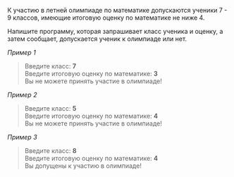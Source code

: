 К участию в летней олимпиаде по математике допускаются ученики 7 - 9 классов, имеющие итоговую оценку по математике не ниже 4. 

Напишите программу, которая запрашивает класс ученика и оценку, а затем сообщает, допускается ученик к олимпиаде или нет.

_Пример 1_  
> Введите класс: **7**  
> Введите итоговую оценку по математике: **3**  
> Вы не можете принять участие в олимпиаде!  

_Пример 2_
> Введите класс: **5**  
> Введите итоговую оценку по математике: **4**  
> Вы не можете принять участие в олимпиаде!  

_Пример 3_
> Введите класс: **8**  
> Введите итоговую оценку по математике: **4**  
> Вы допущены к участию в олимпиаде!  
